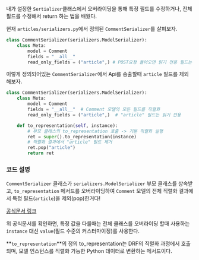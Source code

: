 
내가 설정한 `Sertializer`클래스에서 오버라이딩을 통해 특정 필드를 수정하거나, 전체 필드를 수정해서 return 하는 법을 배웠다.


현재 `articles/serializers.py`에서 정의된 `CommentSerializer`를 살펴보자.

```python
class CommentSerializer(serializers.ModelSerializer):
    class Meta:
        model = Comment
        fields = "__all__"
        read_only_fields = ("article",) # POST요청 들어오면 읽기 전용 필드는 수정 X
```

이렇게 정의되어있는 `CommentSerializer`에서 Api를 송출할때 `article` 필드를 제외해보자.

```python
class CommentSerializer(serializers.ModelSerializer):
    class Meta:
        model = Comment
        fields = "__all__"  # Comment 모델의 모든 필드를 직렬화
        read_only_fields = ("article",)  # "article" 필드는 읽기 전용

    def to_representation(self, instance):
        # 부모 클래스의 to_representation 호출 -> 기본 직렬화 실행
        ret = super().to_representation(instance)
        # 직렬화 결과에서 "article" 필드 제거
        ret.pop("article")
        return ret
```

### **코드 설명**

 `CommentSerializer` 클래스가 `serializers.ModelSerializer` 부모 클래스를 상속받고, `to_representation` 메서드를 오버라이딩하여 `Comment` 모델의 전체 직렬화 결과에서 특정 필드(`article`)을 제외(pop)한거다!

[공식문서 링크](https://www.django-rest-framework.org/api-guide/fields/#custom-fields)

위 공식문서를 확인하면, 
특정 값을 다룰때는 전체 클래스를 오버라이딩 할때 사용하는 `instance` 대신 `value`(필드 수준의 커스터마이징)를 사용한다.

**`to_representation`**의 정의
to_representation는 DRF의 직렬화 과정에서 호출되며, 모델 인스턴스를 직렬화 가능한 Python 데이터로 변환하는 메서드이다.




